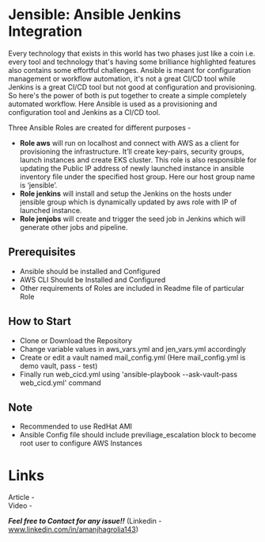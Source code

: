 # Jensible: Ansible Jenkins Integration  

Every technology that exists in this world has two phases just like a coin i.e. every tool and technology that's having some brilliance highlighted features also contains some effortful challenges. Ansible is meant for configuration management or workflow automation, it's not a great CI/CD tool while Jenkins is a great CI/CD tool but not good at configuration and provisioning. So here's the power of both is put together to create a simple completely automated workflow. Here Ansible is used as a provisioning and configuration tool and Jenkins as a CI/CD tool.  

Three Ansible Roles are created for different purposes - 
-	**Role aws** will run on localhost and connect with AWS as a client for provisioning the infrastructure. It’ll create key-pairs, security groups, launch instances and create EKS cluster. This role is also responsible for updating the Public IP address of newly launched instance in ansible inventory file under the specified host group. Here our host group name is ‘jensible’.
-	**Role jenkins** will install and setup the Jenkins on the hosts under jensible group which is dynamically updated by aws role with IP of launched instance.
-	**Role jenjobs** will create and trigger the seed job in Jenkins which will generate other jobs and pipeline.
     
## Prerequisites   
- Ansible should be installed and Configured
- AWS CLI Should be Installed and Configured  
- Other requirements of Roles are included in Readme file of particular Role

## How to Start 
- Clone or Download the Repository  
- Change variable values in aws_vars.yml and jen_vars.yml accordingly  
- Create or edit a vault named mail_config.yml (Here mail_config.yml is demo vault, pass - test)  
- Finally run web_cicd.yml using 'ansible-playbook --ask-vault-pass web_cicd.yml' command  

## Note  
- Recommended to use RedHat AMI  
- Ansible Config file should include previliage_escalation block to become root user to configure AWS Instances  

# Links
Article -  
Video -  
  
***Feel free to Contact for any issue!!*** (Linkedin - www.linkedin.com/in/amanjhagrolia143)  
